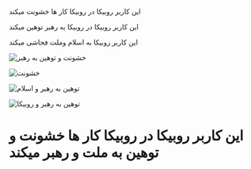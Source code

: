 این کاربر روبیکا در روبیکا کار ها خشونت میکند 

این کاربر روبیکا در روبیکا به رهبر توهین میکند 

این کاربر روبیکا به اسلام وملت فحاشی میکند 

![خشونت و توهین به رهبر ](https://uploadkon.ir/uploads/a89b01_24Report-Violence-and-obscenity-of-a-leader-and-Rubika.gif) 

![خشونت](https://uploadkon.ir/uploads/233a13_24Report-Brutally-violent.gif) 

![توهین به رهبر و اسلام](https://s6.uupload.ir/files/inshot_20230908_212201191_nslm.jpg) 

![توهین به رهبر و روبیکا](https://uploadkon.ir/uploads/b8cb03_24Report-Insults-and-obscenities-to-the-leader-and-Rubika-and-.jpg) 

# این کاربر روبیکا در روبیکا کار ها خشونت و توهین به ملت و رهبر میکند
